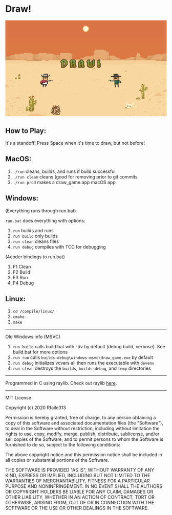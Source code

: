 # Draw!

![game_screenshot](Resources/screenshot.png)

## How to Play:

It's a standoff! Press Space when it's time to draw, but not before!

## MacOS:

1. `./run` cleans, builds, and runs if build successful
2. `./run clean` cleans (good for removing prior to git commits
3. `./run prod` makes a draw_game.app macOS app

## Windows:

(Everything runs through run.bat)

`run.bat` does everything with options:
1. `run` builds and runs
2. `run build` only builds
3. `run clean` cleans files
4. `run debug` compiles with TCC for debugging 

(4coder bindings to run.bat)

1. F1 Clean
2. F2 Build
3. F3 Run
4. F4 Debug

## Linux:

1. `cd /compile/linux/`
2. `cmake .`
3. `make`

---

Old Windows info (MSVC)

1. `run build` calls build.bat with -dv by default (debug build, verbose). See build.bat for more options
2. `run run` calls `builds-debug\windows-msvc\draw_game.exe` by default
3. `run debug` initializes vcvars all then runs the executable with `devenv`
4. `run clean` destroys the `builds`, `builds-debug`, and `temp` directories 

---

Programmed in C using raylib. Check out raylib [here](https://github.com/raysan5/raylib/). 

---
MIT License

Copyright (c) 2020 Rfaile313

Permission is hereby granted, free of charge, to any person obtaining a copy
of this software and associated documentation files (the "Software"), to deal
in the Software without restriction, including without limitation the rights
to use, copy, modify, merge, publish, distribute, sublicense, and/or sell
copies of the Software, and to permit persons to whom the Software is
furnished to do so, subject to the following conditions:

The above copyright notice and this permission notice shall be included in all
copies or substantial portions of the Software.

THE SOFTWARE IS PROVIDED "AS IS", WITHOUT WARRANTY OF ANY KIND, EXPRESS OR
IMPLIED, INCLUDING BUT NOT LIMITED TO THE WARRANTIES OF MERCHANTABILITY,
FITNESS FOR A PARTICULAR PURPOSE AND NONINFRINGEMENT. IN NO EVENT SHALL THE
AUTHORS OR COPYRIGHT HOLDERS BE LIABLE FOR ANY CLAIM, DAMAGES OR OTHER
LIABILITY, WHETHER IN AN ACTION OF CONTRACT, TORT OR OTHERWISE, ARISING FROM,
OUT OF OR IN CONNECTION WITH THE SOFTWARE OR THE USE OR OTHER DEALINGS IN THE
SOFTWARE.
